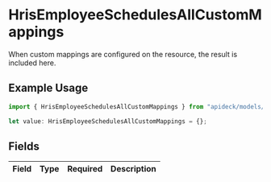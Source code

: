 # HrisEmployeeSchedulesAllCustomMappings

When custom mappings are configured on the resource, the result is included here.

## Example Usage

```typescript
import { HrisEmployeeSchedulesAllCustomMappings } from "apideck/models/operations";

let value: HrisEmployeeSchedulesAllCustomMappings = {};
```

## Fields

| Field       | Type        | Required    | Description |
| ----------- | ----------- | ----------- | ----------- |